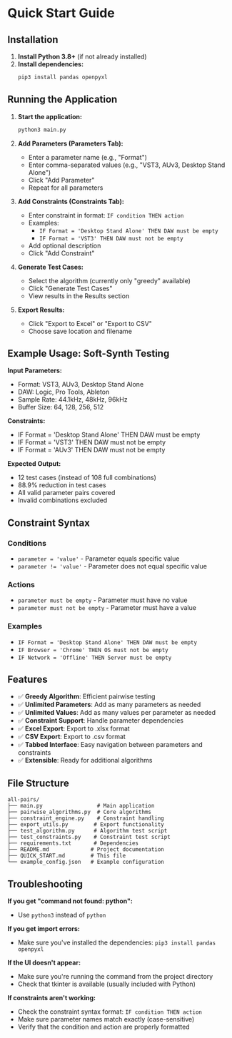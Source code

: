 # Quick Start Guide

## Installation

1. **Install Python 3.8+** (if not already installed)
2. **Install dependencies:**
   ```bash
   pip3 install pandas openpyxl
   ```

## Running the Application

1. **Start the application:**
   ```bash
   python3 main.py
   ```

2. **Add Parameters (Parameters Tab):**
   - Enter a parameter name (e.g., "Format")
   - Enter comma-separated values (e.g., "VST3, AUv3, Desktop Stand Alone")
   - Click "Add Parameter"
   - Repeat for all parameters

3. **Add Constraints (Constraints Tab):**
   - Enter constraint in format: `IF condition THEN action`
   - Examples:
     - `IF Format = 'Desktop Stand Alone' THEN DAW must be empty`
     - `IF Format = 'VST3' THEN DAW must not be empty`
   - Add optional description
   - Click "Add Constraint"

4. **Generate Test Cases:**
   - Select the algorithm (currently only "greedy" available)
   - Click "Generate Test Cases"
   - View results in the Results section

5. **Export Results:**
   - Click "Export to Excel" or "Export to CSV"
   - Choose save location and filename

## Example Usage: Soft-Synth Testing

**Input Parameters:**
- Format: VST3, AUv3, Desktop Stand Alone
- DAW: Logic, Pro Tools, Ableton
- Sample Rate: 44.1kHz, 48kHz, 96kHz
- Buffer Size: 64, 128, 256, 512

**Constraints:**
- IF Format = 'Desktop Stand Alone' THEN DAW must be empty
- IF Format = 'VST3' THEN DAW must not be empty
- IF Format = 'AUv3' THEN DAW must not be empty

**Expected Output:**
- 12 test cases (instead of 108 full combinations)
- 88.9% reduction in test cases
- All valid parameter pairs covered
- Invalid combinations excluded

## Constraint Syntax

### Conditions
- `parameter = 'value'` - Parameter equals specific value
- `parameter != 'value'` - Parameter does not equal specific value

### Actions
- `parameter must be empty` - Parameter must have no value
- `parameter must not be empty` - Parameter must have a value

### Examples
- `IF Format = 'Desktop Stand Alone' THEN DAW must be empty`
- `IF Browser = 'Chrome' THEN OS must not be empty`
- `IF Network = 'Offline' THEN Server must be empty`

## Features

- ✅ **Greedy Algorithm**: Efficient pairwise testing
- ✅ **Unlimited Parameters**: Add as many parameters as needed
- ✅ **Unlimited Values**: Add as many values per parameter as needed
- ✅ **Constraint Support**: Handle parameter dependencies
- ✅ **Excel Export**: Export to .xlsx format
- ✅ **CSV Export**: Export to .csv format
- ✅ **Tabbed Interface**: Easy navigation between parameters and constraints
- ✅ **Extensible**: Ready for additional algorithms

## File Structure

```
all-pairs/
├── main.py                 # Main application
├── pairwise_algorithms.py  # Core algorithms
├── constraint_engine.py    # Constraint handling
├── export_utils.py        # Export functionality
├── test_algorithm.py      # Algorithm test script
├── test_constraints.py    # Constraint test script
├── requirements.txt       # Dependencies
├── README.md             # Project documentation
├── QUICK_START.md        # This file
└── example_config.json   # Example configuration
```

## Troubleshooting

**If you get "command not found: python":**
- Use `python3` instead of `python`

**If you get import errors:**
- Make sure you've installed the dependencies: `pip3 install pandas openpyxl`

**If the UI doesn't appear:**
- Make sure you're running the command from the project directory
- Check that tkinter is available (usually included with Python)

**If constraints aren't working:**
- Check the constraint syntax format: `IF condition THEN action`
- Make sure parameter names match exactly (case-sensitive)
- Verify that the condition and action are properly formatted 